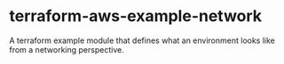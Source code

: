 # terraform-aws-example-network

A terraform example module that defines what an environment looks like from a networking perspective.
